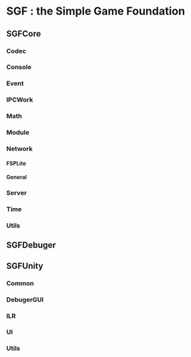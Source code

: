 # SGF : the Simple Game Foundation

## SGFCore
### Codec
### Console
### Event
### IPCWork
### Math
### Module
### Network
#### FSPLite
#### General
### Server
### Time
### Utils

## SGFDebuger

## SGFUnity
### Common
### DebugerGUI
### ILR
### UI
### Utils

